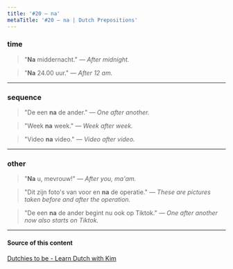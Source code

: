 ```yaml
---
title: '#20 — na'
metaTitle: '#20 — na | Dutch Prepositions'
---
```


### time

> "**Na** middernacht."
> _— After midnight._

> "**Na** 24.00 uur."
> _— After 12 am._

---

### sequence

> "De een **na** de ander."
> _— One after another._

> "Week **na** week."
> _— Week after week._

> "Video **na** video."
> _— Video after video._

---

### other

> "**Na** u, mevrouw!"
> _— After you, ma'am._

> "Dit zijn foto's van voor en **na** de operatie."
> _— These are pictures taken before and after the operation._

> "De een **na** de ander begint nu ook op Tiktok."
> _— One after another now also starts on Tiktok._

---

#### Source of this content

[Dutchies to be - Learn Dutch with Kim](https://youtu.be/5ZtXjgBHD3c)
